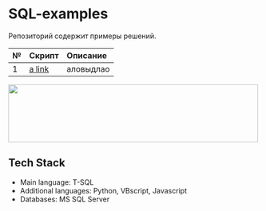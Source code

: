 # SQL-examples

Репозиторий содержит примеры решений.

№ | Скрипт | Описание |
:-|:-------|:---------|
1 | [a link](https://github.com/Antojka/SQL-examples/scripts) |  аловыдлао |


<img src="https://github.com/Antojka/SQL-examples/raw/main/header.jpg" width="500" height="116" style="text-align:center;display:block">

## Tech Stack
* Main language:        T-SQL
* Additional languages: Python, VBscript, Javascript
* Databases:            MS SQL Server